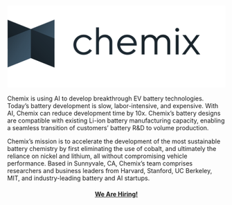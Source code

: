 <p align="center">

![logo_with_name]

</p>

Chemix is using AI to develop breakthrough EV battery technologies. Today’s battery development is slow, labor-intensive, and expensive. With AI, Chemix can reduce development time by 10x. Chemix’s battery designs are compatible with existing Li-ion battery manufacturing capacity, enabling a seamless transition of customers’  battery R&D to volume production. 

Chemix’s mission is to accelerate the development of the most sustainable battery chemistry by first eliminating the use of cobalt, and ultimately the reliance on nickel and lithium, all without compromising vehicle performance. Based in Sunnyvale, CA, Chemix’s team comprises researchers and business leaders from Harvard, Stanford, UC Berkeley, MIT, and industry-leading battery and AI startups. 

<h4 align="center">

[We Are Hiring!](https://apply.workable.com/chemix/)

</h4>


[logo_with_name]: https://raw.githubusercontent.com/Chemix-ai/.github/main/logo_with_name.png
